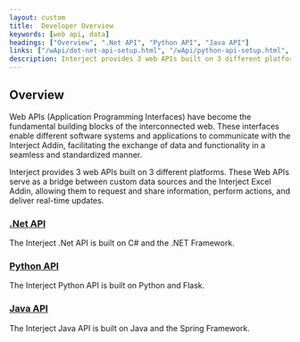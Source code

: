 ```yaml
---
layout: custom
title:  Developer Overview
keywords: [web api, data]
headings: ["Overview", ".Net API", "Python API", "Java API"]
links: ["/wApi/dot-net-api-setup.html", "/wApi/python-api-setup.html", "/wApi/java-api-setup.html"]
description: Interject provides 3 web APIs built on 3 different platforms. These Web APIs serve as a bridge between custom data sources and the Interject Excel Addin, allowing them to request and share information, perform actions, and deliver real-time updates.
---
```


## Overview

Web APIs (Application Programming Interfaces) have become the fundamental building blocks of the interconnected web. These interfaces enable different software systems and applications to communicate with the Interject Addin, facilitating the exchange of data and functionality in a seamless and standardized manner. 

Interject provides 3 web APIs built on 3 different platforms. These Web APIs serve as a bridge between custom data sources and the Interject Excel Addin, allowing them to request and share information, perform actions, and deliver real-time updates.

### [.Net API](/wApi/dot-net-api-setup.html)

The Interject .Net API is built on C# and the .NET Framework.

### [Python API](/wApi/python-api-setup.html)

The Interject Python API is built on Python and Flask.

### [Java API](/wApi/java-api-setup.html)

The Interject Java API is built on Java and the Spring Framework.